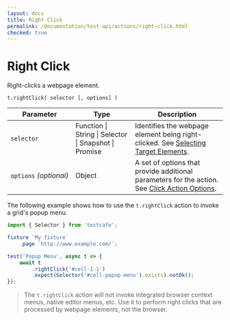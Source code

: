 ```yaml
---
layout: docs
title: Right Click
permalink: /documentation/test-api/actions/right-click.html
checked: true
---
```

# Right Click

Right-clicks a webpage element.

```text
t.rightClick( selector [, options] )
```

Parameter              | Type                                              | Description
---------------------- | ------------------------------------------------- | ------------------------------------------------------------------------------------------------------------------------
`selector`             | Function &#124; String &#124; Selector &#124; Snapshot &#124; Promise | Identifies the webpage element being right-clicked. See [Selecting Target Elements](index.md#selecting-target-elements).
`options`&#160;*(optional)* | Object                                            | A set of options that provide additional parameters for the action. See [Click Action Options](action-options.md#click-action-options).

The following example shows how to use the `t.rightClick` action to invoke a grid's popup menu.

```js
import { Selector } from 'testcafe';

fixture `My fixture`
    .page `http://www.example.com/`;

test('Popup Menu', async t => {
    await t
        .rightClick('#cell-1-1')
        .expect(Selector('#cell-popup-menu').exists).notOk();
});
```

> The `t.rightClick` action will not invoke integrated browser context menus, native editor menus, etc.
> Use it to perform right clicks that are processed by webpage elements, not the browser.
